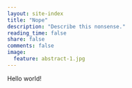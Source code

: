 ```yaml
---
layout: site-index
title: "Nope"
description: "Describe this nonsense."
reading_time: false
share: false
comments: false
image:
  feature: abstract-1.jpg
---
```


Hello world!
